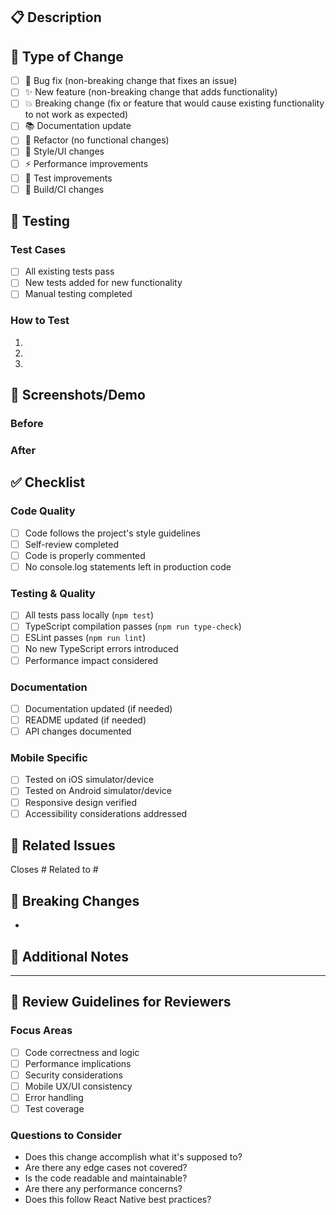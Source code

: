 ## 📋 Description
<!-- Briefly describe what this PR does and why it's needed -->



## 🔄 Type of Change
<!-- Check the relevant option(s) -->
- [ ] 🐛 Bug fix (non-breaking change that fixes an issue)
- [ ] ✨ New feature (non-breaking change that adds functionality)
- [ ] 💥 Breaking change (fix or feature that would cause existing functionality to not work as expected)
- [ ] 📚 Documentation update
- [ ] 🔧 Refactor (no functional changes)
- [ ] 🎨 Style/UI changes
- [ ] ⚡ Performance improvements
- [ ] 🧪 Test improvements
- [ ] 🔨 Build/CI changes

## 🧪 Testing
<!-- Describe the tests you ran and how reviewers can test this -->

### Test Cases
- [ ] All existing tests pass
- [ ] New tests added for new functionality
- [ ] Manual testing completed

### How to Test
<!-- Step-by-step instructions for testing this change -->
1.
2.
3.

## 📱 Screenshots/Demo
<!-- Add screenshots for UI changes or demo for new features -->

### Before
<!-- Screenshots or description of current state -->

### After
<!-- Screenshots or description after changes -->

## ✅ Checklist
<!-- Check all that apply -->

### Code Quality
- [ ] Code follows the project's style guidelines
- [ ] Self-review completed
- [ ] Code is properly commented
- [ ] No console.log statements left in production code

### Testing & Quality
- [ ] All tests pass locally (`npm test`)
- [ ] TypeScript compilation passes (`npm run type-check`)
- [ ] ESLint passes (`npm run lint`)
- [ ] No new TypeScript errors introduced
- [ ] Performance impact considered

### Documentation
- [ ] Documentation updated (if needed)
- [ ] README updated (if needed)
- [ ] API changes documented

### Mobile Specific
- [ ] Tested on iOS simulator/device
- [ ] Tested on Android simulator/device
- [ ] Responsive design verified
- [ ] Accessibility considerations addressed

## 🔗 Related Issues
<!-- Link any related issues -->
Closes #
Related to #

## 🚨 Breaking Changes
<!-- If this is a breaking change, describe what breaks and migration steps -->
-

## 📝 Additional Notes
<!-- Any additional information, considerations, or context -->

---

## 👀 Review Guidelines for Reviewers

### Focus Areas
- [ ] Code correctness and logic
- [ ] Performance implications
- [ ] Security considerations
- [ ] Mobile UX/UI consistency
- [ ] Error handling
- [ ] Test coverage

### Questions to Consider
- Does this change accomplish what it's supposed to?
- Are there any edge cases not covered?
- Is the code readable and maintainable?
- Are there any performance concerns?
- Does this follow React Native best practices?
